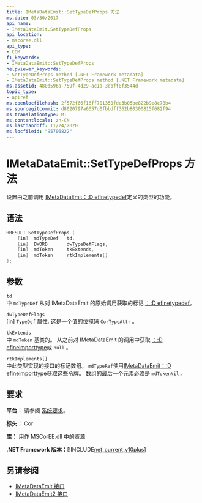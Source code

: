 ```yaml
---
title: IMetaDataEmit::SetTypeDefProps 方法
ms.date: 03/30/2017
api_name:
- IMetaDataEmit.SetTypeDefProps
api_location:
- mscoree.dll
api_type:
- COM
f1_keywords:
- IMetaDataEmit::SetTypeDefProps
helpviewer_keywords:
- SetTypeDefProps method [.NET Framework metadata]
- IMetaDataEmit::SetTypeDefProps method [.NET Framework metadata]
ms.assetid: 480d596a-759f-4d29-ac1a-3dbff8f3544d
topic_type:
- apiref
ms.openlocfilehash: 2f572f66f16ff701350fde3b05be822b9e8c78b4
ms.sourcegitcommit: d8020797a6657d0fbbdff362b80300815f682f94
ms.translationtype: MT
ms.contentlocale: zh-CN
ms.lasthandoff: 11/24/2020
ms.locfileid: "95706822"
---
```

# <a name="imetadataemitsettypedefprops-method"></a>IMetaDataEmit::SetTypeDefProps 方法

设置由之前调用 [IMetaDataEmit：:D efinetypedef](imetadataemit-definetypedef-method.md)定义的类型的功能。  
  
## <a name="syntax"></a>语法  
  
```cpp  
HRESULT SetTypeDefProps (  
    [in]  mdTypeDef   td,
    [in]  DWORD       dwTypeDefFlags,
    [in]  mdToken     tkExtends,
    [in]  mdToken     rtkImplements[]
);  
```  
  
## <a name="parameters"></a>参数  

 `td`  
 中 `mdTypeDef` 从对 IMetaDataEmit 的原始调用获取的标记 [：:D efinetypedef](imetadataemit-definetypedef-method.md)。  
  
 `dwTypeDefFlags`  
 [in] `TypeDef` 属性. 这是一个值的位掩码 `CorTypeAttr` 。  
  
 `tkExtends`  
 中 `mdToken` 基类的。 从之前对 IMetaDataEmit 的调用中获取 [：:D efineimporttype](imetadataemit-defineimporttype-method.md)或 `null` 。  
  
 `rtkImplements[]`  
 中此类型实现的接口的标记数组。 `mdTypeRef`使用[IMetaDataEmit：:D efineimporttype](imetadataemit-defineimporttype-method.md)获取这些令牌。 数组的最后一个元素必须是 `mdTokenNil` 。  
  
## <a name="requirements"></a>要求  

 **平台：** 请参阅 [系统要求](../../get-started/system-requirements.md)。  
  
 **标头：** Cor  
  
 **库：** 用作 MSCorEE.dll 中的资源  
  
 **.NET Framework 版本：**[!INCLUDE[net_current_v10plus](../../../../includes/net-current-v10plus-md.md)]  
  
## <a name="see-also"></a>另请参阅

- [IMetaDataEmit 接口](imetadataemit-interface.md)
- [IMetaDataEmit2 接口](imetadataemit2-interface.md)
